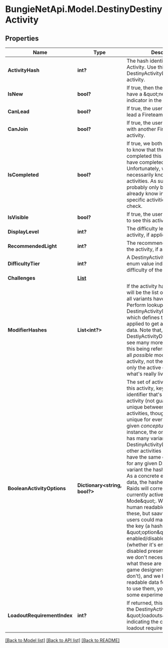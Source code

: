 # BungieNetApi.Model.DestinyDestinyActivity
## Properties

Name | Type | Description | Notes
------------ | ------------- | ------------- | -------------
**ActivityHash** | **int?** | The hash identifier of the Activity. Use this to look up the DestinyActivityDefinition of the activity. | [optional] 
**IsNew** | **bool?** | If true, then the activity should have a \&quot;new\&quot; indicator in the Director UI. | [optional] 
**CanLead** | **bool?** | If true, the user is allowed to lead a Fireteam into this activity. | [optional] 
**CanJoin** | **bool?** | If true, the user is allowed to join with another Fireteam in this activity. | [optional] 
**IsCompleted** | **bool?** | If true, we both have the ability to know that the user has completed this activity and they have completed it. Unfortunately, we can&#39;t necessarily know this for all activities. As such, this should probably only be used if you already know in advance which specific activities you wish to check. | [optional] 
**IsVisible** | **bool?** | If true, the user should be able to see this activity. | [optional] 
**DisplayLevel** | **int?** | The difficulty level of the activity, if applicable. | [optional] 
**RecommendedLight** | **int?** | The recommended light level for the activity, if applicable. | [optional] 
**DifficultyTier** | **int?** | A DestinyActivityDifficultyTier enum value indicating the difficulty of the activity. | [optional] 
**Challenges** | [**List<DestinyChallengesDestinyChallengeStatus>**](DestinyChallengesDestinyChallengeStatus.md) |  | [optional] 
**ModifierHashes** | **List<int?>** | If the activity has modifiers, this will be the list of modifiers that all variants have in common. Perform lookups against DestinyActivityModifierDefinition which defines the modifier being applied to get at the modifier data.  Note that, in the DestiyActivityDefinition, you will see many more modifiers than this being referred to: those are all *possible* modifiers for the activity, not the active ones. Use only the active ones to match what&#39;s really live. | [optional] 
**BooleanActivityOptions** | **Dictionary<string, bool?>** | The set of activity options for this activity, keyed by an identifier that&#39;s unique for this activity (not guaranteed to be unique between or across all activities, though should be unique for every *variant* of a given *conceptual* activity: for instance, the original D2 Raid has many variant DestinyActivityDefinitions. While other activities could potentially have the same option hashes, for any given D2 base Raid variant the hash will be unique).  As a concrete example of this data, the hashes you get for Raids will correspond to the currently active \&quot;Challenge Mode\&quot;.  We don&#39;t have any human readable information for these, but saavy 3rd party app users could manually associate the key (a hash identifier for the \&quot;option\&quot; that is enabled/disabled) and the value (whether it&#39;s enabled or disabled presently)  On our side, we don&#39;t necessarily even know what these are used for (the game designers know, but we don&#39;t), and we have no human readable data for them. In order to use them, you will have to do some experimentation. | [optional] 
**LoadoutRequirementIndex** | **int?** | If returned, this is the index into the DestinyActivityDefinition&#39;s \&quot;loadouts\&quot; property, indicating the currently active loadout requirements. | [optional] 

[[Back to Model list]](../README.md#documentation-for-models) [[Back to API list]](../README.md#documentation-for-api-endpoints) [[Back to README]](../README.md)

